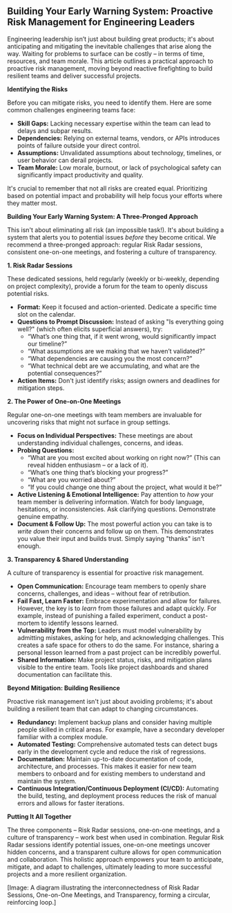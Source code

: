 ## Building Your Early Warning System: Proactive Risk Management for Engineering Leaders

Engineering leadership isn’t just about building great products; it's about anticipating and mitigating the inevitable challenges that arise along the way. Waiting for problems to surface can be costly – in terms of time, resources, and team morale. This article outlines a practical approach to proactive risk management, moving beyond reactive firefighting to build resilient teams and deliver successful projects.

**Identifying the Risks**

Before you can mitigate risks, you need to identify them. Here are some common challenges engineering teams face:

*   **Skill Gaps:** Lacking necessary expertise within the team can lead to delays and subpar results.
*   **Dependencies:** Relying on external teams, vendors, or APIs introduces points of failure outside your direct control.
*   **Assumptions:** Unvalidated assumptions about technology, timelines, or user behavior can derail projects.
*   **Team Morale:** Low morale, burnout, or lack of psychological safety can significantly impact productivity and quality. 

It's crucial to remember that not all risks are created equal. Prioritizing based on potential impact and probability will help focus your efforts where they matter most.  

**Building Your Early Warning System: A Three-Pronged Approach**

This isn't about eliminating all risk (an impossible task!). It's about building a system that alerts you to potential issues *before* they become critical. We recommend a three-pronged approach: regular Risk Radar sessions, consistent one-on-one meetings, and fostering a culture of transparency. 

**1. Risk Radar Sessions**

These dedicated sessions, held regularly (weekly or bi-weekly, depending on project complexity), provide a forum for the team to openly discuss potential risks.  

*   **Format:** Keep it focused and action-oriented.  Dedicate a specific time slot on the calendar.
*   **Questions to Prompt Discussion:**  Instead of asking "Is everything going well?" (which often elicits superficial answers), try:
    *   “What’s one thing that, if it went wrong, would significantly impact our timeline?”
    *   “What assumptions are we making that we haven’t validated?”
    *   “What dependencies are causing you the most concern?”
    *   “What technical debt are we accumulating, and what are the potential consequences?”
*   **Action Items:**  Don't just identify risks; assign owners and deadlines for mitigation steps.

**2. The Power of One-on-One Meetings**

Regular one-on-one meetings with team members are invaluable for uncovering risks that might not surface in group settings. 

*   **Focus on Individual Perspectives:**  These meetings are about understanding individual challenges, concerns, and ideas.
*   **Probing Questions:**
    *   “What are you most excited about working on right now?” (This can reveal hidden enthusiasm – or a lack of it).
    *   “What’s one thing that’s blocking your progress?”
    *   “What are you worried about?”
    *   “If you could change one thing about the project, what would it be?”
*   **Active Listening & Emotional Intelligence:** Pay attention to *how* your team member is delivering information.  Watch for body language, hesitations, or inconsistencies.  Ask clarifying questions.  Demonstrate genuine empathy.
*   **Document & Follow Up:**  The most powerful action you can take is to *write down* their concerns and follow up on them.  This demonstrates you value their input and builds trust.  Simply saying "thanks" isn't enough.

**3. Transparency & Shared Understanding**

A culture of transparency is essential for proactive risk management.  

*   **Open Communication:** Encourage team members to openly share concerns, challenges, and ideas – without fear of retribution.
*   **Fail Fast, Learn Faster:** Embrace experimentation and allow for failures.  However, the key is to *learn* from those failures and adapt quickly.  For example, instead of punishing a failed experiment, conduct a post-mortem to identify lessons learned.
*   **Vulnerability from the Top:** Leaders must model vulnerability by admitting mistakes, asking for help, and acknowledging challenges. This creates a safe space for others to do the same.  For instance, sharing a personal lesson learned from a past project can be incredibly powerful.
*   **Shared Information:** Make project status, risks, and mitigation plans visible to the entire team.  Tools like project dashboards and shared documentation can facilitate this.



**Beyond Mitigation: Building Resilience**

Proactive risk management isn't just about avoiding problems; it's about building a resilient team that can adapt to changing circumstances.

*   **Redundancy:**  Implement backup plans and consider having multiple people skilled in critical areas.  For example, have a secondary developer familiar with a complex module.
*   **Automated Testing:**  Comprehensive automated tests can detect bugs early in the development cycle and reduce the risk of regressions.
*   **Documentation:**  Maintain up-to-date documentation of code, architecture, and processes.  This makes it easier for new team members to onboard and for existing members to understand and maintain the system.
*   **Continuous Integration/Continuous Deployment (CI/CD):** Automating the build, testing, and deployment process reduces the risk of manual errors and allows for faster iterations.

**Putting It All Together**

The three components – Risk Radar sessions, one-on-one meetings, and a culture of transparency – work best when used in combination.  Regular Risk Radar sessions identify potential issues, one-on-one meetings uncover hidden concerns, and a transparent culture allows for open communication and collaboration. This holistic approach empowers your team to anticipate, mitigate, and adapt to challenges, ultimately leading to more successful projects and a more resilient organization.  

[Image: A diagram illustrating the interconnectedness of Risk Radar Sessions, One-on-One Meetings, and Transparency, forming a circular, reinforcing loop.]